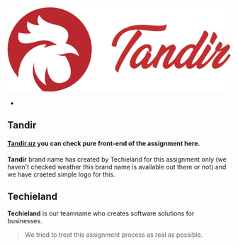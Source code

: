 <p align="center"><img src="img/logo tandir.jpg" width="800"></p>

-

## Tandir

#### [Tandir.uz](https://westchester.uz/tandir) you can check pure front-end of the assignment here.

**Tandir** brand name has created by Techieland for this assignment only \(we haven't checked weather this brand name is available out there or not\) and we have craeted simple logo for this.

## Techieland

**Techieland** is our teamname who creates software solutions for businesses.

> We tried to treat this assignment process as real as possible.